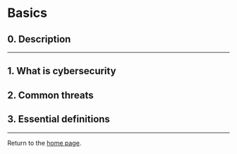 <h1> Basics </h1>
<h2 >  0. Description </h2>

---

<h2 >  1. What is cybersecurity </h2>
<h2 >  2. Common threats </h2>
<h2 >  3. Essential definitions </h2>

---

Return to the [home page](https://github.com/V1ltrr/Student-Cybersecurity-Roadmap/blob/main/README.md).
